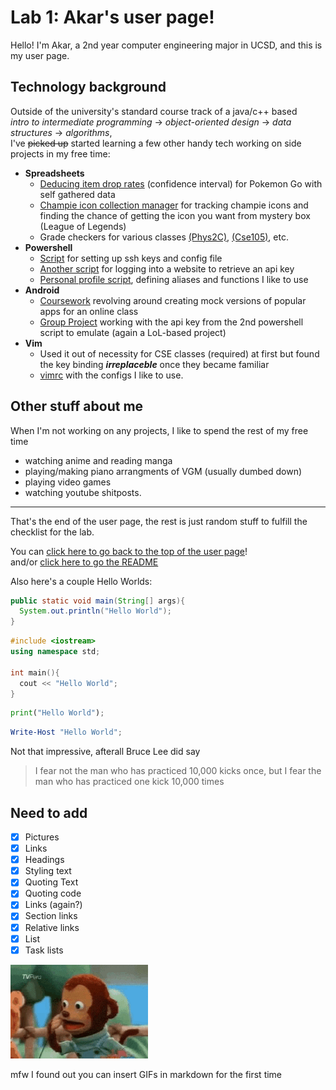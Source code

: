 # Lab 1: Akar's user page!

Hello! I'm Akar, a 2nd year computer engineering major in UCSD, and this is my user page.

## Technology background

Outside of the university's standard course track of a java/c++ based  
*intro to intermediate programming* -> *object-oriented design* -> *data structures* -> *algorithms*,  
I've ~~picked up~~ started learning a few other handy tech working on side projects in my free time:

- **Spreadsheets**
  - [Deducing item drop rates](https://docs.google.com/spreadsheets/d/1ZOzIo7fUP8GPo3ndwuKMm5qsrY3RfGGArfjjAMvokS4/edit?usp=sharing) (confidence interval) for Pokemon Go with self gathered data
  - [Champie icon collection manager](https://docs.google.com/spreadsheets/d/1jpb3MAUC26hteVGGBjupNSCXhpUiUBEKNTWxnJNjU1s/edit?usp=sharing) for tracking champie icons and finding the chance of getting the icon you want from mystery box (League of Legends)
  - Grade checkers for various classes [(Phys2C)](https://docs.google.com/spreadsheets/d/1Ix-ri9jUSPA7Bhvxy6awB3WjTBIWXqFlU0pOt3AoAiY/edit#gid=993853187), [(Cse105)](https://docs.google.com/spreadsheets/d/1-H00Q7mR481_Mb3cV_ev4ud2YIPT79H6RXXwDPHn5qQ/edit?usp=sharing), etc.
- **Powershell**
  - [Script](https://github.com/maniacalhamster/setup_ssh/blob/master/setup_ssh.ps1) for setting up ssh keys and config file
  - [Another script](https://github.com/Breakout-Room-2/lol-tracker/blob/master/get_dev_key.ps1) for logging into a website to retrieve an api key
  - [Personal profile script](https://github.com/maniacalhamster/Preferences/blob/master/profile.ps1), defining aliases and functions I like to use
- **Android**
  - [Coursework](https://github.com/maniacalhamster/Codepath_AndroidStudio) revolving around creating mock versions of popular apps for an online class
  - [Group Project](https://github.com/Breakout-Room-2/lol-tracker) working with the api key from the 2nd powershell script to emulate (again a LoL-based project)
- **Vim**
  - Used it out of necessity for CSE classes (required) at first but found the key binding ***irreplaceble*** once they became familiar 
  - [vimrc](https://github.com/maniacalhamster/Preferences/blob/master/.vimrc) with the configs I like to use.

## Other stuff about me

When I'm not working on any projects, I like to spend the rest of my free time 
- watching anime and reading manga 
- playing/making piano arrangments of VGM (usually dumbed down) 
- playing video games 
- watching youtube shitposts.
  
---

That's the end of the user page, the rest is just random stuff to fulfill the checklist for the lab.  

You can [click here to go back to the top of the user page](#lab-1-akars-user-page)!  
and/or [click here to go the README](.\README) 

Also here's a couple Hello Worlds:

``` java
public static void main(String[] args){
  System.out.println("Hello World");
}
```

``` c++
#include <iostream>
using namespace std;

int main(){
  cout << "Hello World";
}
```

``` py
print("Hello World");
```

``` ps1
Write-Host "Hello World";
```

Not that impressive, afterall Bruce Lee did say
> I fear not the man who has practiced 10,000 kicks once, but I fear the man who has practiced one kick 10,000 times

## Need to add
- [x] Pictures
- [x] Links
- [x] Headings
- [x] Styling text
- [x] Quoting Text
- [x] Quoting code
- [x] Links (again?)
- [x] Section links
- [x] Relative links
- [x] List
- [x] Task lists

![title](monke.gif)

mfw I found out you can insert GIFs in markdown for the first time
